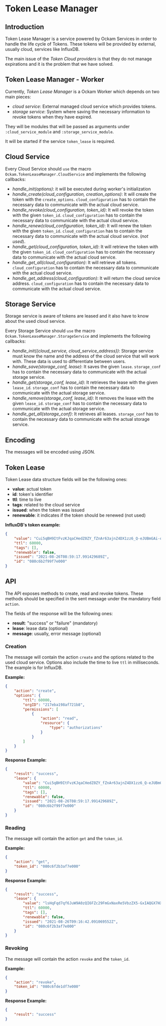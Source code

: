 # Token Lease Manager

## Introduction

Token Lease Manager is a service powered by Ockam Services in order to handle the life cycle of Tokens. These tokens will be provided by external, usually cloud, services like InfluxDB.

The main issue of the *Token Cloud providers* is that they do not manage expirations and it is the problem that we have solved.

## Token Lease Manager - Worker

Currently, *Token Lease Manager* is a Ockam Worker which depends on two main pieces:

* *cloud service*: External managed cloud service which provides tokens.
* *storage service*: System where saving the necessary information to revoke tokens when they have expired.

They will be modules that will be passed as arguments under `:cloud_service_module` and `:storage_service_module`.

It will be started if the service `token_lease` is required.

## Cloud Service

Every Cloud Service should `use` the macro `Ockam.TokenLeaseManager.CloudService` and implements the following callbacks:

* *handle_init(options)*: it will be executed during worker's initialization
* *handle_create(cloud_configuration, creation_options)*: It will create the token with the `create_options`. `cloud_configuration` has to contain the necessary data to communicate with the actual cloud service.
* *handle_revoke(cloud_configuration, token_id)*: It will revoke the token with the given `token_id`. `cloud_configuration` has to contain the necessary data to communicate with the actual cloud service.
* *handle_renew(cloud_configuration, token_id)*: It will renew the token with the given `token_id`. `cloud_configuration` has to contain the necessary data to communicate with the actual cloud service. (*not used*).
* *handle_get(cloud_configuration, token_id)*: It will retrieve the token with the given `token_id`. `cloud_configuration` has to contain the necessary data to communicate with the actual cloud service.
* *handle_get_all(cloud_configuration)*: It will retrieve all tokens. `cloud_configuration` has to contain the necessary data to communicate with the actual cloud service.
* *handle_get_address(cloud_configuration)*: It will return the cloud service address. `cloud_configuration` has to contain the necessary data to communicate with the actual cloud service.

## Storage Service

Storage service is aware of tokens are leased and it also have to know about the used cloud service.

Every Storage Service should `use` the macro `Ockam.TokenLeaseManager.StorageService` and implements the following callbacks:

* *handle_init({cloud_service, cloud_service_address})*: Storage service must know the name and the address of the cloud service that will work with. These data is used to differentiate between users.
* *handle_save(storage_conf, lease)*: It saves the given `lease`. `storage_conf` has to contain the necessary data to communicate with the actual storage service.
* *handle_get(storage_conf, lease_id)*: It retrieves the lease with the given `lease_id`. `storage_conf` has to contain the necessary data to communicate with the actual storage service.
* *handle_remove(storage_conf, lease_id)*: It removes the lease with the given `lease_id`. `storage_conf` has to contain the necessary data to communicate with the actual storage service.
* *handle_get_all(storage_conf)*: It retrieves all leases. `storage_conf` has to contain the necessary data to communicate with the actual storage service.

## Encoding

The messages will be encoded using JSON.

## Token Lease

Token Lease data structure fields will be the following ones:

* **value**: actual token
* **id**: token's identifier
* **ttl**: time to live
* **tags**: related to the cloud service
* **issued**: when the token was issued
* **renewable**: it indicates if the token should be renewed (not used)

**InfluxDB's token example:**

```json
{
    "value": "Cui5qBH9ItFvzKJqaCHedZ0ZY_fZnAr63ajnZ4DX1zz6_Q-eJUBmGAi-o_I2j8P_9hbyxqG02NlkPLjP1qRudQ==",
    "ttl": 60000,
    "tags": [],
    "renewable": false,
    "issued": "2021-08-26T08:59:17.991429689Z",
    "id": "080c6b2f99f7e000"
}
```

## API

The API exposes methods to create, read and revoke tokens. These methods should be specified in the sent message under the mandatory field `action`.

The fields of the response will be the following ones:

* **result**: "success" or "failure" (mandatory)
* **lease**: lease data (optional)
* **message**: usually, error message (optional)

### Creation

The message will contain the action `create` and the options related to the used cloud service. Options also include the time to live `ttl` in milliseconds. The example is for InfluxDB.

**Example:**

```json
{
    "action": "create",
    "options": {
        "ttl": 60000,
        "orgID": "217eba198af721b8",
        "permissions": [
            {
                "action": "read",
                "resource": {
                    "type": "authorizations"
                }
            }
        ]
    }
}
```

**Response Example:**

```json
{
    "result": "success",
    "lease": {
        "value": "Cui5qBH9ItFvzKJqaCHedZ0ZY_fZnAr63ajnZ4DX1zz6_Q-eJUBmGAi-o_I2j8P_9hbyxqG02NlkPLjP1qRudQ==",
        "ttl": 60000,
        "tags": [],
        "renewable": false,
        "issued": "2021-08-26T08:59:17.991429689Z",
        "id": "080c6b2f99f7e000"
    }
}
```

### Reading

The message will contain the action `get` and the `token_id`.

**Example:**

```json
{
    "action": "get",
    "token_id": "080c6f2b3af7e000"
}
```

**Response Example:**

```json
{
    "result": "success",
    "lease": {
        "value": "lsHqFqd7qf6JuW9A0zQI6FZc29FmGxNaxRe5VbzZX5-GxIAQGX7HX_uTOdlwWNgcyCi0BlofvXOC6vdDHPMAmg==",
        "ttl": 60000,
        "tags": [],
        "renewable": false,
        "issued": "2021-08-26T09:16:42.091069552Z",
        "id": "080c6f2b3af7e000"
    }
}
```

### Revoking

The message will contain the action `revoke` and the `token_id`.

**Example:**

```json
{
    "action": "revoke",
    "token_id": "080c6fde1df7e000"
}
```

**Response Example:**

```json
{
    "result": "success"
}
```

